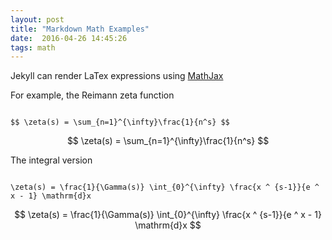 ```yaml
---
layout: post
title: "Markdown Math Examples"
date:  2016-04-26 14:45:26
tags: math
---
```


Jekyll can render LaTex expressions using [MathJax](http://gastonsanchez.com/opinion/2014/02/16/Mathjax-with-jekyll/) 

For example, the Reimann zeta function

<code>
$$ \zeta(s) = \sum_{n=1}^{\infty}\frac{1}{n^s} $$
</code>

$$ \zeta(s) = \sum_{n=1}^{\infty}\frac{1}{n^s} $$

The integral version

<code>
\zeta(s) = \frac{1}{\Gamma(s)} \int_{0}^{\infty} \frac{x ^ {s-1}}{e ^ x - 1} \mathrm{d}x
</code>

$$ \zeta(s) = \frac{1}{\Gamma(s)} \int_{0}^{\infty} \frac{x ^ {s-1}}{e ^ x - 1} \mathrm{d}x $$


